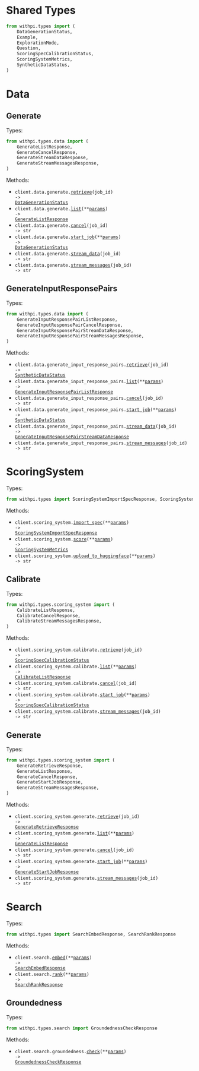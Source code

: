 # Shared Types

```python
from withpi.types import (
    DataGenerationStatus,
    Example,
    ExplorationMode,
    Question,
    ScoringSpecCalibrationStatus,
    ScoringSystemMetrics,
    SyntheticDataStatus,
)
```

# Data

## Generate

Types:

```python
from withpi.types.data import (
    GenerateListResponse,
    GenerateCancelResponse,
    GenerateStreamDataResponse,
    GenerateStreamMessagesResponse,
)
```

Methods:

- <code title="get /data/generate/{job_id}">client.data.generate.<a href="./src/withpi/resources/data/generate.py">retrieve</a>(job_id) -> <a href="./src/withpi/types/shared/data_generation_status.py">DataGenerationStatus</a></code>
- <code title="get /data/generate">client.data.generate.<a href="./src/withpi/resources/data/generate.py">list</a>(\*\*<a href="src/withpi/types/data/generate_list_params.py">params</a>) -> <a href="./src/withpi/types/data/generate_list_response.py">GenerateListResponse</a></code>
- <code title="delete /data/generate/{job_id}">client.data.generate.<a href="./src/withpi/resources/data/generate.py">cancel</a>(job_id) -> str</code>
- <code title="post /data/generate">client.data.generate.<a href="./src/withpi/resources/data/generate.py">start_job</a>(\*\*<a href="src/withpi/types/data/generate_start_job_params.py">params</a>) -> <a href="./src/withpi/types/shared/data_generation_status.py">DataGenerationStatus</a></code>
- <code title="get /data/generate/{job_id}/data">client.data.generate.<a href="./src/withpi/resources/data/generate.py">stream_data</a>(job_id) -> str</code>
- <code title="get /data/generate/{job_id}/messages">client.data.generate.<a href="./src/withpi/resources/data/generate.py">stream_messages</a>(job_id) -> str</code>

## GenerateInputResponsePairs

Types:

```python
from withpi.types.data import (
    GenerateInputResponsePairListResponse,
    GenerateInputResponsePairCancelResponse,
    GenerateInputResponsePairStreamDataResponse,
    GenerateInputResponsePairStreamMessagesResponse,
)
```

Methods:

- <code title="get /data/generate_input_response_pairs/{job_id}">client.data.generate_input_response_pairs.<a href="./src/withpi/resources/data/generate_input_response_pairs.py">retrieve</a>(job_id) -> <a href="./src/withpi/types/shared/synthetic_data_status.py">SyntheticDataStatus</a></code>
- <code title="get /data/generate_input_response_pairs">client.data.generate_input_response_pairs.<a href="./src/withpi/resources/data/generate_input_response_pairs.py">list</a>(\*\*<a href="src/withpi/types/data/generate_input_response_pair_list_params.py">params</a>) -> <a href="./src/withpi/types/data/generate_input_response_pair_list_response.py">GenerateInputResponsePairListResponse</a></code>
- <code title="delete /data/generate_input_response_pairs/{job_id}">client.data.generate_input_response_pairs.<a href="./src/withpi/resources/data/generate_input_response_pairs.py">cancel</a>(job_id) -> str</code>
- <code title="post /data/generate_input_response_pairs">client.data.generate_input_response_pairs.<a href="./src/withpi/resources/data/generate_input_response_pairs.py">start_job</a>(\*\*<a href="src/withpi/types/data/generate_input_response_pair_start_job_params.py">params</a>) -> <a href="./src/withpi/types/shared/synthetic_data_status.py">SyntheticDataStatus</a></code>
- <code title="get /data/generate_input_response_pairs/{job_id}/data">client.data.generate_input_response_pairs.<a href="./src/withpi/resources/data/generate_input_response_pairs.py">stream_data</a>(job_id) -> <a href="./src/withpi/types/data/generate_input_response_pair_stream_data_response.py">GenerateInputResponsePairStreamDataResponse</a></code>
- <code title="get /data/generate_input_response_pairs/{job_id}/messages">client.data.generate_input_response_pairs.<a href="./src/withpi/resources/data/generate_input_response_pairs.py">stream_messages</a>(job_id) -> str</code>

# ScoringSystem

Types:

```python
from withpi.types import ScoringSystemImportSpecResponse, ScoringSystemUploadToHuggingfaceResponse
```

Methods:

- <code title="post /scoring_system/import_spec">client.scoring_system.<a href="./src/withpi/resources/scoring_system/scoring_system.py">import_spec</a>(\*\*<a href="src/withpi/types/scoring_system_import_spec_params.py">params</a>) -> <a href="./src/withpi/types/scoring_system_import_spec_response.py">ScoringSystemImportSpecResponse</a></code>
- <code title="post /scoring_system/score">client.scoring_system.<a href="./src/withpi/resources/scoring_system/scoring_system.py">score</a>(\*\*<a href="src/withpi/types/scoring_system_score_params.py">params</a>) -> <a href="./src/withpi/types/shared/scoring_system_metrics.py">ScoringSystemMetrics</a></code>
- <code title="post /scoring_system/to_huggingface">client.scoring_system.<a href="./src/withpi/resources/scoring_system/scoring_system.py">upload_to_huggingface</a>(\*\*<a href="src/withpi/types/scoring_system_upload_to_huggingface_params.py">params</a>) -> str</code>

## Calibrate

Types:

```python
from withpi.types.scoring_system import (
    CalibrateListResponse,
    CalibrateCancelResponse,
    CalibrateStreamMessagesResponse,
)
```

Methods:

- <code title="get /scoring_system/calibrate/{job_id}">client.scoring_system.calibrate.<a href="./src/withpi/resources/scoring_system/calibrate.py">retrieve</a>(job_id) -> <a href="./src/withpi/types/shared/scoring_spec_calibration_status.py">ScoringSpecCalibrationStatus</a></code>
- <code title="get /scoring_system/calibrate">client.scoring_system.calibrate.<a href="./src/withpi/resources/scoring_system/calibrate.py">list</a>(\*\*<a href="src/withpi/types/scoring_system/calibrate_list_params.py">params</a>) -> <a href="./src/withpi/types/scoring_system/calibrate_list_response.py">CalibrateListResponse</a></code>
- <code title="delete /scoring_system/calibrate/{job_id}">client.scoring_system.calibrate.<a href="./src/withpi/resources/scoring_system/calibrate.py">cancel</a>(job_id) -> str</code>
- <code title="post /scoring_system/calibrate">client.scoring_system.calibrate.<a href="./src/withpi/resources/scoring_system/calibrate.py">start_job</a>(\*\*<a href="src/withpi/types/scoring_system/calibrate_start_job_params.py">params</a>) -> <a href="./src/withpi/types/shared/scoring_spec_calibration_status.py">ScoringSpecCalibrationStatus</a></code>
- <code title="get /scoring_system/calibrate/{job_id}/messages">client.scoring_system.calibrate.<a href="./src/withpi/resources/scoring_system/calibrate.py">stream_messages</a>(job_id) -> str</code>

## Generate

Types:

```python
from withpi.types.scoring_system import (
    GenerateRetrieveResponse,
    GenerateListResponse,
    GenerateCancelResponse,
    GenerateStartJobResponse,
    GenerateStreamMessagesResponse,
)
```

Methods:

- <code title="get /scoring_system/generate/{job_id}">client.scoring_system.generate.<a href="./src/withpi/resources/scoring_system/generate.py">retrieve</a>(job_id) -> <a href="./src/withpi/types/scoring_system/generate_retrieve_response.py">GenerateRetrieveResponse</a></code>
- <code title="get /scoring_system/generate">client.scoring_system.generate.<a href="./src/withpi/resources/scoring_system/generate.py">list</a>(\*\*<a href="src/withpi/types/scoring_system/generate_list_params.py">params</a>) -> <a href="./src/withpi/types/scoring_system/generate_list_response.py">GenerateListResponse</a></code>
- <code title="delete /scoring_system/generate/{job_id}">client.scoring_system.generate.<a href="./src/withpi/resources/scoring_system/generate.py">cancel</a>(job_id) -> str</code>
- <code title="post /scoring_system/generate">client.scoring_system.generate.<a href="./src/withpi/resources/scoring_system/generate.py">start_job</a>(\*\*<a href="src/withpi/types/scoring_system/generate_start_job_params.py">params</a>) -> <a href="./src/withpi/types/scoring_system/generate_start_job_response.py">GenerateStartJobResponse</a></code>
- <code title="get /scoring_system/generate/{job_id}/messages">client.scoring_system.generate.<a href="./src/withpi/resources/scoring_system/generate.py">stream_messages</a>(job_id) -> str</code>

# Search

Types:

```python
from withpi.types import SearchEmbedResponse, SearchRankResponse
```

Methods:

- <code title="post /search/embed">client.search.<a href="./src/withpi/resources/search/search.py">embed</a>(\*\*<a href="src/withpi/types/search_embed_params.py">params</a>) -> <a href="./src/withpi/types/search_embed_response.py">SearchEmbedResponse</a></code>
- <code title="post /search/query_to_passage/score">client.search.<a href="./src/withpi/resources/search/search.py">rank</a>(\*\*<a href="src/withpi/types/search_rank_params.py">params</a>) -> <a href="./src/withpi/types/search_rank_response.py">SearchRankResponse</a></code>

## Groundedness

Types:

```python
from withpi.types.search import GroundednessCheckResponse
```

Methods:

- <code title="post /search/groundedness/check">client.search.groundedness.<a href="./src/withpi/resources/search/groundedness.py">check</a>(\*\*<a href="src/withpi/types/search/groundedness_check_params.py">params</a>) -> <a href="./src/withpi/types/search/groundedness_check_response.py">GroundednessCheckResponse</a></code>
